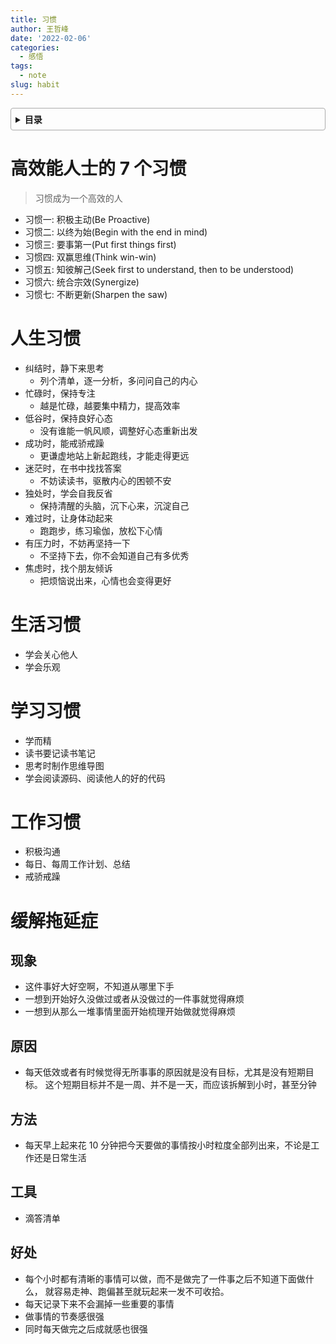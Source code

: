 ```yaml
---
title: 习惯
author: 王哲峰
date: '2022-02-06'
categories:
  - 感悟
tags:
  - note
slug: habit
---
```


<style>
details {
    border: 1px solid #aaa;
    border-radius: 4px;
    padding: .5em .5em 0;
}
summary {
    font-weight: bold;
    margin: -.5em -.5em 0;
    padding: .5em;
}
details[open] {
    padding: .5em;
}
details[open] summary {
    border-bottom: 1px solid #aaa;
    margin-bottom: .5em;
}
</style>

<details><summary>目录</summary><p>

- [高效能人士的 7 个习惯](#高效能人士的-7-个习惯)
- [人生习惯](#人生习惯)
- [生活习惯](#生活习惯)
- [学习习惯](#学习习惯)
- [工作习惯](#工作习惯)
- [缓解拖延症](#缓解拖延症)
  - [现象](#现象)
  - [原因](#原因)
  - [方法](#方法)
  - [工具](#工具)
  - [好处](#好处)
</p></details><p></p>

# 高效能人士的 7 个习惯

> 习惯成为一个高效的人

- 习惯一: 积极主动(Be Proactive)
- 习惯二: 以终为始(Begin with the end in mind)
- 习惯三: 要事第一(Put first things first)
- 习惯四: 双赢思维(Think win-win)
- 习惯五: 知彼解己(Seek first to understand, then to be understood)
- 习惯六: 统合宗效(Synergize)
- 习惯七: 不断更新(Sharpen the saw)

# 人生习惯

* 纠结时，静下来思考
    - 列个清单，逐一分析，多问问自己的内心
* 忙碌时，保持专注
    - 越是忙碌，越要集中精力，提高效率
* 低谷时，保持良好心态
    - 没有谁能一帆风顺，调整好心态重新出发
* 成功时，能戒骄戒躁
    - 更谦虚地站上新起跑线，才能走得更远
* 迷茫时，在书中找找答案
    - 不妨读读书，驱散内心的困顿不安
* 独处时，学会自我反省
    - 保持清醒的头脑，沉下心来，沉淀自己
* 难过时，让身体动起来
    - 跑跑步，练习瑜伽，放松下心情
* 有压力时，不妨再坚持一下
    - 不坚持下去，你不会知道自己有多优秀
* 焦虑时，找个朋友倾诉
    - 把烦恼说出来，心情也会变得更好

# 生活习惯

* 学会关心他人
* 学会乐观

# 学习习惯

* 学而精
* 读书要记读书笔记
* 思考时制作思维导图
* 学会阅读源码、阅读他人的好的代码

# 工作习惯

* 积极沟通
* 每日、每周工作计划、总结
* 戒骄戒躁

# 缓解拖延症

## 现象

* 这件事好大好空啊，不知道从哪里下手
* 一想到开始好久没做过或者从没做过的一件事就觉得麻烦
* 一想到从那么一堆事情里面开始梳理开始做就觉得麻烦

## 原因

* 每天低效或者有时候觉得无所事事的原因就是没有目标，尤其是没有短期目标。
  这个短期目标并不是一周、并不是一天，而应该拆解到小时，甚至分钟

## 方法

* 每天早上起来花 10 分钟把今天要做的事情按小时粒度全部列出来，不论是工作还是日常生活

## 工具

* 滴答清单

## 好处

* 每个小时都有清晰的事情可以做，而不是做完了一件事之后不知道下面做什么，
  就容易走神、跑偏甚至就玩起来一发不可收拾。
* 每天记录下来不会漏掉一些重要的事情
* 做事情的节奏感很强
* 同时每天做完之后成就感也很强

